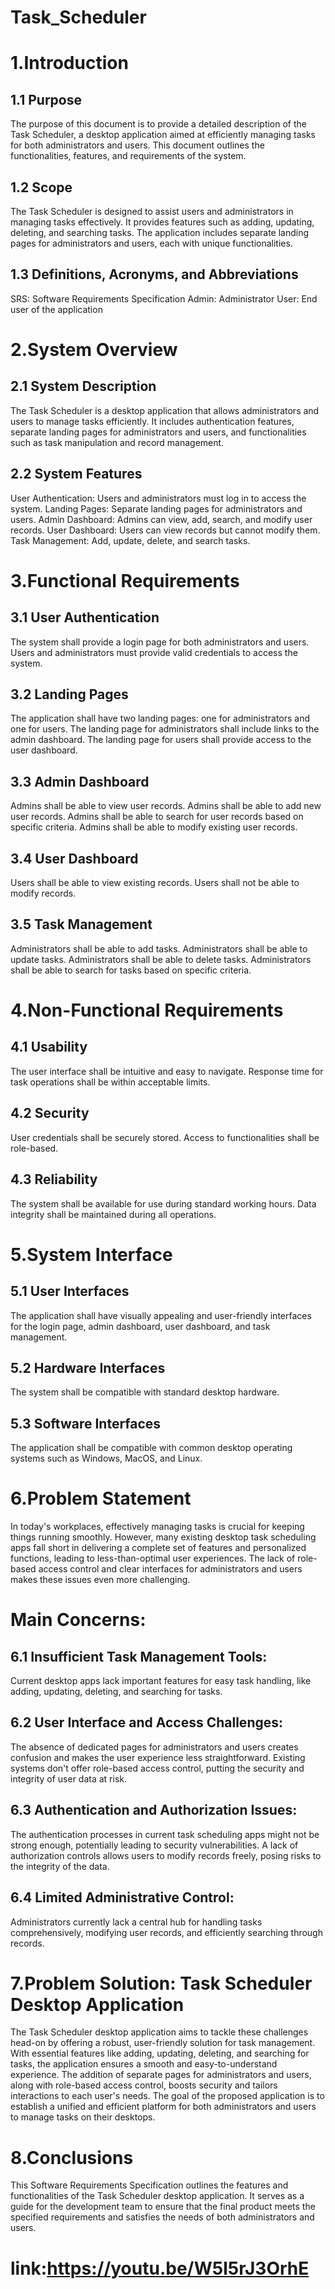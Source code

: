 # Task_Scheduler

# 1.Introduction
## 1.1 Purpose
The purpose of this document is to provide a detailed description of the Task Scheduler, a desktop application aimed at efficiently managing tasks for both administrators and users. This document outlines the functionalities, features, and requirements of the system.
## 1.2 Scope
The Task Scheduler is designed to assist users and administrators in managing tasks effectively. It provides features such as adding, updating, deleting, and searching tasks. The application includes separate landing pages for administrators and users, each with unique functionalities.
## 1.3 Definitions, Acronyms, and Abbreviations
SRS: Software Requirements Specification
Admin: Administrator
User: End user of the application 

# 2.System Overview
## 2.1 System Description
The Task Scheduler is a desktop application that allows administrators and users to manage tasks efficiently. It includes authentication features, separate landing pages for administrators and users, and functionalities such as task manipulation and record management.
## 2.2 System Features
User Authentication: Users and administrators must log in to access the system.
Landing Pages: Separate landing pages for administrators and users.
Admin Dashboard: Admins can view, add, search, and modify user records.
User Dashboard: Users can view records but cannot modify them.
Task Management: Add, update, delete, and search tasks.

# 3.Functional Requirements
## 3.1 User Authentication
The system shall provide a login page for both administrators and users.
Users and administrators must provide valid credentials to access the system.
## 3.2 Landing Pages
The application shall have two landing pages: one for administrators and one for users.
The landing page for administrators shall include links to the admin dashboard.
The landing page for users shall provide access to the user dashboard.
## 3.3 Admin Dashboard
Admins shall be able to view user records.
Admins shall be able to add new user records.
Admins shall be able to search for user records based on specific criteria.
Admins shall be able to modify existing user records.
## 3.4 User Dashboard
Users shall be able to view existing records.
Users shall not be able to modify records.
## 3.5 Task Management
Administrators shall be able to add tasks.
Administrators shall be able to update tasks.
Administrators shall be able to delete tasks.
Administrators shall be able to search for tasks based on specific criteria.

# 4.Non-Functional Requirements
## 4.1 Usability
The user interface shall be intuitive and easy to navigate.
Response time for task operations shall be within acceptable limits.
## 4.2 Security
User credentials shall be securely stored.
Access to functionalities shall be role-based.
## 4.3 Reliability
The system shall be available for use during standard working hours.
Data integrity shall be maintained during all operations.
# 5.System Interface
## 5.1 User Interfaces
The application shall have visually appealing and user-friendly interfaces for the login page, admin dashboard, user dashboard, and task management.
## 5.2 Hardware Interfaces
The system shall be compatible with standard desktop hardware.
## 5.3 Software Interfaces
The application shall be compatible with common desktop operating systems such as Windows, MacOS, and Linux.

# 6.Problem Statement 

In today's workplaces, effectively managing tasks is crucial for keeping things running smoothly. However, many existing desktop task scheduling apps fall short in delivering a complete set of features and personalized functions, leading to less-than-optimal user experiences. The lack of role-based access control and clear interfaces for administrators and users makes these issues even more challenging.

# Main Concerns:
## 6.1 Insufficient Task Management Tools:
Current desktop apps lack important features for easy task handling, like adding, updating, deleting, and searching for tasks.
## 6.2 User Interface and Access Challenges:
The absence of dedicated pages for administrators and users creates confusion and makes the user experience less straightforward.
Existing systems don't offer role-based access control, putting the security and integrity of user data at risk.
## 6.3 Authentication and Authorization Issues:
The authentication processes in current task scheduling apps might not be strong enough, potentially leading to security vulnerabilities.
A lack of authorization controls allows users to modify records freely, posing risks to the integrity of the data.
## 6.4 Limited Administrative Control:
Administrators currently lack a central hub for handling tasks comprehensively, modifying user records, and efficiently searching through records.

# 7.Problem Solution: Task Scheduler Desktop Application
The Task Scheduler desktop application aims to tackle these challenges head-on by offering a robust, user-friendly solution for task management. With essential features like adding, updating, deleting, and searching for tasks, the application ensures a smooth and easy-to-understand experience. The addition of separate pages for administrators and users, along with role-based access control, boosts security and tailors interactions to each user's needs. The goal of the proposed application is to establish a unified and efficient platform for both administrators and users to manage tasks on their desktops.

# 8.Conclusions 
This Software Requirements Specification outlines the features and functionalities of the Task Scheduler desktop application. It serves as a guide for the development team to ensure that the final product meets the specified requirements and satisfies the needs of both administrators and users.

# link:https://youtu.be/W5l5rJ3OrhE
